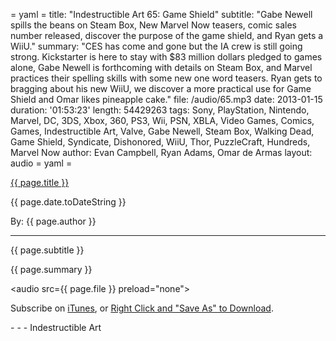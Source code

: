 = yaml =
title: "Indestructible Art 65: Game Shield"
subtitle: "Gabe Newell spills the beans on Steam Box, New Marvel Now teasers, comic sales number released, discover the purpose of the game shield, and Ryan gets a WiiU."
summary: "CES has come and gone but the IA crew is still going strong. Kickstarter is here to stay with $83 million dollars pledged to games alone, Gabe Newell is forthcoming with details on Steam Box, and Marvel practices their spelling skills with some new one word teasers. Ryan gets to bragging about his new WiiU, we discover a more practical use for Game Shield and Omar likes pineapple cake."
file: /audio/65.mp3
date: 2013-01-15
duration: '01:53:23'
length: 54429263
tags: Sony, PlayStation, Nintendo, Marvel, DC, 3DS, Xbox, 360, PS3, Wii, PSN, XBLA, Video Games, Comics, Games, Indestructible Art, Valve, Gabe Newell, Steam Box, Walking Dead, Game Shield, Syndicate, Dishonored, WiiU, Thor, PuzzleCraft, Hundreds, Marvel Now
author: Evan Campbell, Ryan Adams, Omar de Armas
layout: audio
= yaml =

<a href="{{ page.url }}" class='postTitleLink'><p class='postTitle'>{{ page.title }}</p></a>
<p class='postPublished'>{{ page.date.toDateString }}</p>
<p class='postAuthor'>By: {{ page.author }}</p>
<hr>
<p class='podcastSummary'>{{ page.subtitle }}</p>

<p class='podcastSummary'>{{ page.summary }}</p>

<audio src={{ page.file }} preload="none"></audio>
<p class='subLinks'>Subscribe on <a href='http://bit.ly/iapodcast'>iTunes</a>, or <a href={{ page.file }}>Right Click and "Save As" to Download</a>.</p>
- - -
Indestructible Art